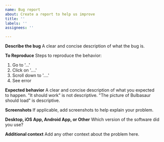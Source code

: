 ```yaml
---
name: Bug report
about: Create a report to help us improve
title: ''
labels: ''
assignees: ''

---
```


**Describe the bug**
A clear and concise description of what the bug is.

**To Reproduce**
Steps to reproduce the behavior:
1. Go to '...'
2. Click on '....'
3. Scroll down to '....'
4. See error

**Expected behavior**
A clear and concise description of what you expected to happen.
"It should work" is not descriptive.
"The picture of Bulbasaur should load" is descriptive.

**Screenshots**
If applicable, add screenshots to help explain your problem.

**Desktop, iOS App, Android App, or Other**
Which version of the software did you use?

**Additional context**
Add any other context about the problem here.
